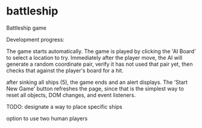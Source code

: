 # battleship

Battleship game

Development progress:

The game starts automatically. The game is played by clicking the 'AI Board' to select a location to try. Immediately after the player move, the AI will generate a random coordinate pair, verify it has not used that pair yet, then checks that against the player's board for a hit.

after sinking all ships (5), the game ends and an alert displays. The 'Start New Game' button refreshes the page, since that is the simplest way to reset all objects, DOM changes, and event listeners.

TODO:
designate a way to place specific ships

option to use two human players
